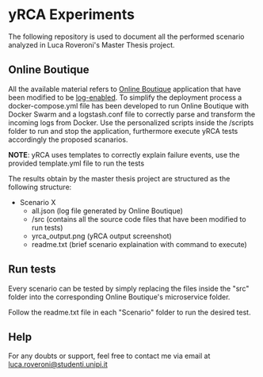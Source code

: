 # yRCA Experiments
The following repository is used to document all the performed scenario analyzed in Luca Roveroni's Master Thesis project.

##  Online Boutique
All the available material refers to [Online Boutique](https://github.com/GoogleCloudPlatform/microservices-demo) application that have been modified to be [log-enabled](https://github.com/di-unipi-socc/log-enabled-online-boutique).
To simplify the deployment process a docker-compose.yml file has been developed to run Online Boutique with Docker Swarm and a logstash.conf file to correctly parse and transform the incoming logs from Docker.
Use the personalized scripts inside the /scripts folder to run and stop the application, furthermore execute yRCA tests accordingly the proposed scanarios.

**NOTE**: yRCA uses templates to correctly explain failure events, use the provided template.yml file to run the tests

The results obtain by the master thesis project are structured as the following structure:
- Scenario X
  - all.json (log file generated by Online Boutique)
  - /src (contains all the source code files that have been modified to run tests)
  - yrca_output.png (yRCA output screenshot)
  - readme.txt (brief scenario explaination with command to execute)

## Run tests
Every scenario can be tested by simply replacing the files inside the "src" folder into the corresponding Online Boutique's microservice folder.

Follow the readme.txt file in each "Scenario" folder to run the desired test.

## Help
For any doubts or support, feel free to contact me via email at luca.roveroni@studenti.unipi.it
